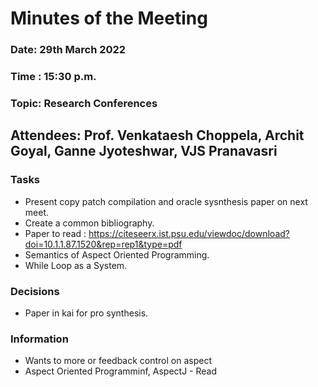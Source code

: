 # Minutes of the Meeting 

### Date: 29th March 2022
### Time : 15:30 p.m.
### Topic: Research Conferences

## Attendees: Prof. Venkataesh Choppela, Archit Goyal, Ganne Jyoteshwar, VJS Pranavasri

### Tasks
* Present copy patch compilation and oracle sysnthesis paper on next meet.
* Create a common bibliography.  
* Paper to read : https://citeseerx.ist.psu.edu/viewdoc/download?doi=10.1.1.87.1520&rep=rep1&type=pdf
* Semantics of Aspect Oriented Programming.
* While Loop as a System.

### Decisions
* Paper in kai for pro synthesis. 

### Information
* Wants to more or feedback control on aspect
* Aspect Oriented Programminf, AspectJ - Read
